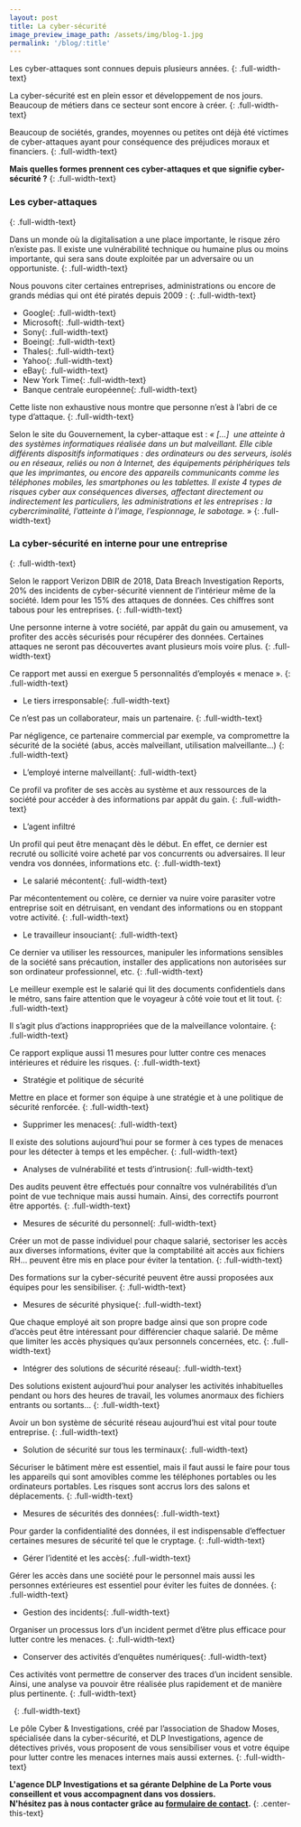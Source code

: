 ```yaml
---
layout: post
title: La cyber-sécurité
image_preview_image_path: /assets/img/blog-1.jpg
permalink: '/blog/:title'
---
```


Les cyber-attaques sont connues depuis plusieurs ann&eacute;es.
{: .full-width-text}

La cyber-s&eacute;curit&eacute; est en plein essor et d&eacute;veloppement de nos jours. Beaucoup de m&eacute;tiers dans ce secteur sont encore &agrave; cr&eacute;er.
{: .full-width-text}

Beaucoup de soci&eacute;t&eacute;s, grandes, moyennes ou petites ont d&eacute;j&agrave; &eacute;t&eacute; victimes de cyber-attaques ayant pour cons&eacute;quence des pr&eacute;judices moraux et financiers.
{: .full-width-text}

**Mais quelles formes prennent ces cyber-attaques et que signifie cyber-s&eacute;curit&eacute; ?**
{: .full-width-text}

### Les cyber-attaques
{: .full-width-text}

Dans un monde o&ugrave; la digitalisation a une place importante, le risque z&eacute;ro n’existe pas. Il existe une vuln&eacute;rabilit&eacute; technique ou humaine plus ou moins importante, qui sera sans doute exploit&eacute;e par un adversaire ou un opportuniste.
{: .full-width-text}

Nous pouvons citer certaines entreprises, administrations ou encore de grands m&eacute;dias qui ont &eacute;t&eacute; pirat&eacute;s depuis 2009 :
{: .full-width-text}

* Google\{: .full-width-text\}
* Microsoft\{: .full-width-text\}
* Sony\{: .full-width-text\}
* Boeing\{: .full-width-text\}
* Thales\{: .full-width-text\}
* Yahoo\{: .full-width-text\}
* eBay\{: .full-width-text\}
* New York Time\{: .full-width-text\}
* Banque centrale europ&eacute;enne\{: .full-width-text\}

Cette liste non exhaustive nous montre que personne n’est &agrave; l’abri de ce type d’attaque.
{: .full-width-text}

Selon le site du Gouvernement, la cyber-attaque est : *&laquo; \[…\]&nbsp; une atteinte &agrave; des syst&egrave;mes informatiques r&eacute;alis&eacute;e dans un but malveillant. Elle cible diff&eacute;rents dispositifs informatiques : des ordinateurs ou des serveurs, isol&eacute;s ou en r&eacute;seaux, reli&eacute;s ou non &agrave; Internet, des &eacute;quipements p&eacute;riph&eacute;riques tels que les imprimantes, ou encore des appareils communicants comme les t&eacute;l&eacute;phones mobiles, les smartphones ou les tablettes. Il existe 4 types de risques cyber aux cons&eacute;quences diverses, affectant directement ou indirectement les particuliers, les administrations et les entreprises : la cybercriminalit&eacute;, l’atteinte &agrave; l’image, l’espionnage, le sabotage.&nbsp;*&raquo;
{: .full-width-text}

### La cyber-s&eacute;curit&eacute; en interne pour une entreprise
{: .full-width-text}

Selon le rapport Verizon DBIR de 2018, Data Breach Investigation Reports, 20% des incidents de cyber-s&eacute;curit&eacute; viennent de l’int&eacute;rieur m&ecirc;me de la soci&eacute;t&eacute;. Idem pour les 15% des attaques de donn&eacute;es. Ces chiffres sont tabous pour les entreprises.
{: .full-width-text}

Une personne interne &agrave; votre soci&eacute;t&eacute;, par app&acirc;t du gain ou amusement, va profiter des acc&egrave;s s&eacute;curis&eacute;s pour r&eacute;cup&eacute;rer des donn&eacute;es. Certaines attaques ne seront pas d&eacute;couvertes avant plusieurs mois voire plus.
{: .full-width-text}

Ce rapport met aussi en exergue 5 personnalit&eacute;s d’employ&eacute;s &laquo; menace &raquo;.
{: .full-width-text}

* Le tiers irresponsable\{: .full-width-text\}

Ce n’est pas un collaborateur, mais un partenaire.
{: .full-width-text}

Par n&eacute;gligence, ce partenaire commercial par exemple, va compromettre la s&eacute;curit&eacute; de la soci&eacute;t&eacute; (abus, acc&egrave;s malveillant, utilisation malveillante…)
{: .full-width-text}

* L’employ&eacute; interne malveillant\{: .full-width-text\}

Ce profil va profiter de ses acc&egrave;s au syst&egrave;me et aux ressources de la soci&eacute;t&eacute; pour acc&eacute;der &agrave; des informations par app&acirc;t du gain.
{: .full-width-text}

* L’agent infiltr&eacute;

Un profil qui peut &ecirc;tre mena&ccedil;ant d&egrave;s le d&eacute;but. En effet, ce dernier est recrut&eacute; ou sollicit&eacute; voire achet&eacute; par vos concurrents ou adversaires. Il leur vendra vos donn&eacute;es, informations etc.
{: .full-width-text}

* Le salari&eacute; m&eacute;content\{: .full-width-text\}

Par m&eacute;contentement ou col&egrave;re, ce dernier va nuire voire parasiter votre entreprise soit en d&eacute;truisant, en vendant des informations ou en stoppant votre activit&eacute;.
{: .full-width-text}

* Le travailleur insouciant\{: .full-width-text\}

Ce dernier va utiliser les ressources, manipuler les informations sensibles de la soci&eacute;t&eacute; sans pr&eacute;caution, installer des applications non autoris&eacute;es sur son ordinateur professionnel, etc.
{: .full-width-text}

Le meilleur exemple est le salari&eacute; qui lit des documents confidentiels dans le m&eacute;tro, sans faire attention que le voyageur &agrave; c&ocirc;t&eacute; voie tout et lit tout.
{: .full-width-text}

Il s’agit plus d’actions inappropri&eacute;es que de la malveillance volontaire.
{: .full-width-text}

Ce rapport explique aussi 11 mesures pour lutter contre ces menaces int&eacute;rieures et r&eacute;duire les risques.
{: .full-width-text}

* Strat&eacute;gie et politique de s&eacute;curit&eacute;

Mettre en place et former son &eacute;quipe &agrave; une strat&eacute;gie et &agrave; une politique de s&eacute;curit&eacute; renforc&eacute;e.
{: .full-width-text}

* Supprimer les menaces\{: .full-width-text\}

Il existe des solutions aujourd’hui pour se former &agrave; ces types de menaces pour les d&eacute;tecter &agrave; temps et les emp&ecirc;cher.
{: .full-width-text}

* Analyses de vuln&eacute;rabilit&eacute; et tests d’intrusion\{: .full-width-text\}

Des audits peuvent &ecirc;tre effectu&eacute;s pour conna&icirc;tre vos vuln&eacute;rabilit&eacute;s d’un point de vue technique mais aussi humain. Ainsi, des correctifs pourront &ecirc;tre apport&eacute;s.
{: .full-width-text}

* Mesures de s&eacute;curit&eacute; du personnel\{: .full-width-text\}

Cr&eacute;er un mot de passe individuel pour chaque salari&eacute;, sectoriser les acc&egrave;s aux diverses informations, &eacute;viter que la comptabilit&eacute; ait acc&egrave;s aux fichiers RH… peuvent &ecirc;tre mis en place pour &eacute;viter la tentation.
{: .full-width-text}

Des formations sur la cyber-s&eacute;curit&eacute; peuvent &ecirc;tre aussi propos&eacute;es aux &eacute;quipes pour les sensibiliser.
{: .full-width-text}

* Mesures de s&eacute;curit&eacute; physique\{: .full-width-text\}

Que chaque employ&eacute; ait son propre badge ainsi que son propre code d’acc&egrave;s peut &ecirc;tre int&eacute;ressant pour diff&eacute;rencier chaque salari&eacute;. De m&ecirc;me que limiter les acc&egrave;s physiques qu’aux personnels concern&eacute;es, etc.
{: .full-width-text}

* Int&eacute;grer des solutions de s&eacute;curit&eacute; r&eacute;seau\{: .full-width-text\}

Des solutions existent aujourd’hui pour analyser les activit&eacute;s inhabituelles pendant ou hors des heures de travail, les volumes anormaux des fichiers entrants ou sortants…
{: .full-width-text}

Avoir un bon syst&egrave;me de s&eacute;curit&eacute; r&eacute;seau aujourd’hui est vital pour toute entreprise.
{: .full-width-text}

* Solution de s&eacute;curit&eacute; sur tous les terminaux\{: .full-width-text\}

S&eacute;curiser le b&acirc;timent m&egrave;re est essentiel, mais il faut aussi le faire pour tous les appareils qui sont amovibles comme les t&eacute;l&eacute;phones portables ou les ordinateurs portables. Les risques sont accrus lors des salons et d&eacute;placements.
{: .full-width-text}

* Mesures de s&eacute;curit&eacute;s des donn&eacute;es\{: .full-width-text\}

Pour garder la confidentialit&eacute; des donn&eacute;es, il est indispensable d’effectuer certaines mesures de s&eacute;curit&eacute; tel que le cryptage.
{: .full-width-text}

* G&eacute;rer l’identit&eacute; et les acc&egrave;s\{: .full-width-text\}

G&eacute;rer les acc&egrave;s dans une soci&eacute;t&eacute; pour le personnel mais aussi les personnes ext&eacute;rieures est essentiel pour &eacute;viter les fuites de donn&eacute;es.
{: .full-width-text}

* Gestion des incidents\{: .full-width-text\}

Organiser un processus lors d’un incident permet d’&ecirc;tre plus efficace pour lutter contre les menaces.
{: .full-width-text}

* Conserver des activit&eacute;s d’enqu&ecirc;tes num&eacute;riques\{: .full-width-text\}

Ces activit&eacute;s vont permettre de conserver des traces d’un incident sensible. Ainsi, une analyse va pouvoir &ecirc;tre r&eacute;alis&eacute;e plus rapidement et de mani&egrave;re plus pertinente.
{: .full-width-text}

&nbsp;
{: .full-width-text}

Le p&ocirc;le Cyber & Investigations, cr&eacute;&eacute; par l’association de Shadow Moses, sp&eacute;cialis&eacute;e dans la cyber-s&eacute;curit&eacute;, et DLP Investigations, agence de d&eacute;tectives priv&eacute;s, vous proposent de vous sensibiliser vous et votre &eacute;quipe pour lutter contre les menaces internes mais aussi externes.
{: .full-width-text}

**L'agence DLP Investigations et sa g&eacute;rante Delphine de La Porte vous conseillent et vous accompagnent dans vos dossiers.<br>N'h&eacute;sitez pas &agrave; nous contacter gr&acirc;ce au [formulaire de contact](https://dlp-investigations.fr/#contact).**
{: .center-this-text}